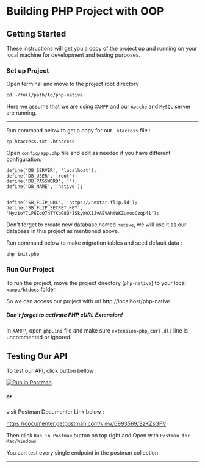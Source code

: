 # Building PHP Project with OOP #

## Getting Started
These instructions will get you a copy of the project up and running on your local machine for development and testing purposes.

### Set up Project

Open terminal and move to the project root directory
```
cd ~/full/path/to/php-native
```

Here we assume that we are using `XAMPP` and our `Apache` and `MySQL` server are running.

---

Run command below to get a copy for our `.htaccess` file :

```
cp htaccess.txt .htaccess
```

Open `config/app.php` file and edit as needed if you have different configuration:
```
define('DB_SERVER', 'localhost');
define('DB_USER', 'root');
define('DB_PASSWORD', '');
define('DB_NAME', 'native');


define('SB_FLIP_URL', 'https://nextar.flip.id');
define('SB_FLIP_SECRET_KEY', 'HyzioY7LP6ZoO7nTYKbG8O4ISkyWnX1JvAEVAhtWKZumooCzqp41');
```
Don't forget to create new database named `native`, we will use it as our database in this project as mentioned above.

Run command below to make migration tables and seed default data :
```
php init.php
```

### Run Our Project
To run the project, move the project directory (`php-native`) to your local `xampp/htdocs` folder.

So we can access our project with url http://localhost/php-native

##### Don't forget to activate PHP cURL Extension!
In `XAMPP`, open `php.ini` file and make sure `extension=php_curl.dll` line is uncommented or ignored.


## Testing Our API
To test our API, click button bellow : 

[![Run in Postman](https://run.pstmn.io/button.svg)](https://app.getpostman.com/run-collection/eac7899958b631025060)

##### or
visit Postman Documenter Link below :

https://documenter.getpostman.com/view/6993569/SzKZsGFV

Then click `Run in Postman` button on top right and Open with `Postman for Mac/Windows`

You can test every single endpoint in the postman collection

---

